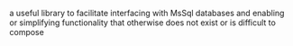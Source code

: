 a useful library to facilitate interfacing with MsSql databases and enabling or simplifying functionality that otherwise does not exist or is difficult to compose